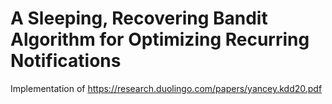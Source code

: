 # A Sleeping, Recovering Bandit Algorithm for Optimizing Recurring Notifications

Implementation of https://research.duolingo.com/papers/yancey.kdd20.pdf
